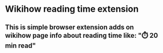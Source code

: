 # Wikihow reading time extension

## This is simple browser extension adds on wikihow page info about reading time like: "⏱️ 20 min read"
